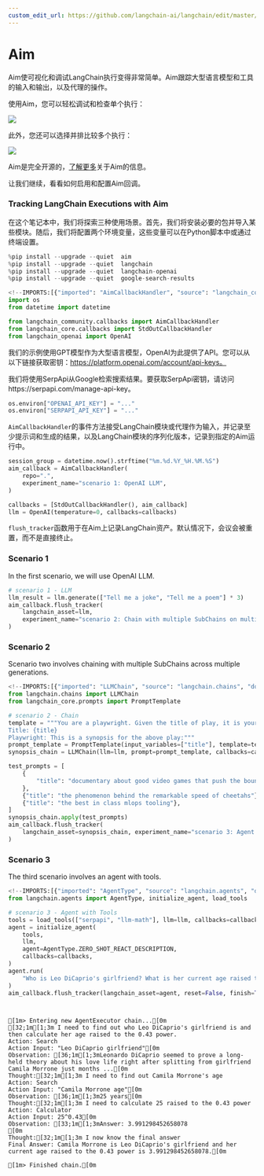 ```yaml
---
custom_edit_url: https://github.com/langchain-ai/langchain/edit/master/docs/docs/integrations/providers/aim_tracking.ipynb
---
```

# Aim

Aim使可视化和调试LangChain执行变得非常简单。Aim跟踪大型语言模型和工具的输入和输出，以及代理的操作。

使用Aim，您可以轻松调试和检查单个执行：

![](https://user-images.githubusercontent.com/13848158/227784778-06b806c7-74a1-4d15-ab85-9ece09b458aa.png)

此外，您还可以选择并排比较多个执行：

![](https://user-images.githubusercontent.com/13848158/227784994-699b24b7-e69b-48f9-9ffa-e6a6142fd719.png)

Aim是完全开源的，[了解更多](https://github.com/aimhubio/aim)关于Aim的信息。

让我们继续，看看如何启用和配置Aim回调。

<h3>Tracking LangChain Executions with Aim</h3>

在这个笔记本中，我们将探索三种使用场景。首先，我们将安装必要的包并导入某些模块。随后，我们将配置两个环境变量，这些变量可以在Python脚本中或通过终端设置。


```python
%pip install --upgrade --quiet  aim
%pip install --upgrade --quiet  langchain
%pip install --upgrade --quiet  langchain-openai
%pip install --upgrade --quiet  google-search-results
```


```python
<!--IMPORTS:[{"imported": "AimCallbackHandler", "source": "langchain_community.callbacks", "docs": "https://python.langchain.com/api_reference/community/callbacks/langchain_community.callbacks.aim_callback.AimCallbackHandler.html", "title": "Aim"}, {"imported": "StdOutCallbackHandler", "source": "langchain_core.callbacks", "docs": "https://python.langchain.com/api_reference/core/callbacks/langchain_core.callbacks.stdout.StdOutCallbackHandler.html", "title": "Aim"}, {"imported": "OpenAI", "source": "langchain_openai", "docs": "https://python.langchain.com/api_reference/openai/llms/langchain_openai.llms.base.OpenAI.html", "title": "Aim"}]-->
import os
from datetime import datetime

from langchain_community.callbacks import AimCallbackHandler
from langchain_core.callbacks import StdOutCallbackHandler
from langchain_openai import OpenAI
```

我们的示例使用GPT模型作为大型语言模型，OpenAI为此提供了API。您可以从以下链接获取密钥：https://platform.openai.com/account/api-keys。

我们将使用SerpApi从Google检索搜索结果。要获取SerpApi密钥，请访问https://serpapi.com/manage-api-key。


```python
os.environ["OPENAI_API_KEY"] = "..."
os.environ["SERPAPI_API_KEY"] = "..."
```

`AimCallbackHandler`的事件方法接受LangChain模块或代理作为输入，并记录至少提示词和生成的结果，以及LangChain模块的序列化版本，记录到指定的Aim运行中。


```python
session_group = datetime.now().strftime("%m.%d.%Y_%H.%M.%S")
aim_callback = AimCallbackHandler(
    repo=".",
    experiment_name="scenario 1: OpenAI LLM",
)

callbacks = [StdOutCallbackHandler(), aim_callback]
llm = OpenAI(temperature=0, callbacks=callbacks)
```

`flush_tracker`函数用于在Aim上记录LangChain资产。默认情况下，会议会被重置，而不是直接终止。

<h3>Scenario 1</h3> In the first scenario, we will use OpenAI LLM.


```python
# scenario 1 - LLM
llm_result = llm.generate(["Tell me a joke", "Tell me a poem"] * 3)
aim_callback.flush_tracker(
    langchain_asset=llm,
    experiment_name="scenario 2: Chain with multiple SubChains on multiple generations",
)
```

<h3>Scenario 2</h3> Scenario two involves chaining with multiple SubChains across multiple generations.


```python
<!--IMPORTS:[{"imported": "LLMChain", "source": "langchain.chains", "docs": "https://python.langchain.com/api_reference/langchain/chains/langchain.chains.llm.LLMChain.html", "title": "Aim"}, {"imported": "PromptTemplate", "source": "langchain_core.prompts", "docs": "https://python.langchain.com/api_reference/core/prompts/langchain_core.prompts.prompt.PromptTemplate.html", "title": "Aim"}]-->
from langchain.chains import LLMChain
from langchain_core.prompts import PromptTemplate
```


```python
# scenario 2 - Chain
template = """You are a playwright. Given the title of play, it is your job to write a synopsis for that title.
Title: {title}
Playwright: This is a synopsis for the above play:"""
prompt_template = PromptTemplate(input_variables=["title"], template=template)
synopsis_chain = LLMChain(llm=llm, prompt=prompt_template, callbacks=callbacks)

test_prompts = [
    {
        "title": "documentary about good video games that push the boundary of game design"
    },
    {"title": "the phenomenon behind the remarkable speed of cheetahs"},
    {"title": "the best in class mlops tooling"},
]
synopsis_chain.apply(test_prompts)
aim_callback.flush_tracker(
    langchain_asset=synopsis_chain, experiment_name="scenario 3: Agent with Tools"
)
```

<h3>Scenario 3</h3> The third scenario involves an agent with tools.


```python
<!--IMPORTS:[{"imported": "AgentType", "source": "langchain.agents", "docs": "https://python.langchain.com/api_reference/langchain/agents/langchain.agents.agent_types.AgentType.html", "title": "Aim"}, {"imported": "initialize_agent", "source": "langchain.agents", "docs": "https://python.langchain.com/api_reference/langchain/agents/langchain.agents.initialize.initialize_agent.html", "title": "Aim"}, {"imported": "load_tools", "source": "langchain.agents", "docs": "https://python.langchain.com/api_reference/community/agent_toolkits/langchain_community.agent_toolkits.load_tools.load_tools.html", "title": "Aim"}]-->
from langchain.agents import AgentType, initialize_agent, load_tools
```


```python
# scenario 3 - Agent with Tools
tools = load_tools(["serpapi", "llm-math"], llm=llm, callbacks=callbacks)
agent = initialize_agent(
    tools,
    llm,
    agent=AgentType.ZERO_SHOT_REACT_DESCRIPTION,
    callbacks=callbacks,
)
agent.run(
    "Who is Leo DiCaprio's girlfriend? What is her current age raised to the 0.43 power?"
)
aim_callback.flush_tracker(langchain_asset=agent, reset=False, finish=True)
```
```output


[1m> Entering new AgentExecutor chain...[0m
[32;1m[1;3m I need to find out who Leo DiCaprio's girlfriend is and then calculate her age raised to the 0.43 power.
Action: Search
Action Input: "Leo DiCaprio girlfriend"[0m
Observation: [36;1m[1;3mLeonardo DiCaprio seemed to prove a long-held theory about his love life right after splitting from girlfriend Camila Morrone just months ...[0m
Thought:[32;1m[1;3m I need to find out Camila Morrone's age
Action: Search
Action Input: "Camila Morrone age"[0m
Observation: [36;1m[1;3m25 years[0m
Thought:[32;1m[1;3m I need to calculate 25 raised to the 0.43 power
Action: Calculator
Action Input: 25^0.43[0m
Observation: [33;1m[1;3mAnswer: 3.991298452658078
[0m
Thought:[32;1m[1;3m I now know the final answer
Final Answer: Camila Morrone is Leo DiCaprio's girlfriend and her current age raised to the 0.43 power is 3.991298452658078.[0m

[1m> Finished chain.[0m
```